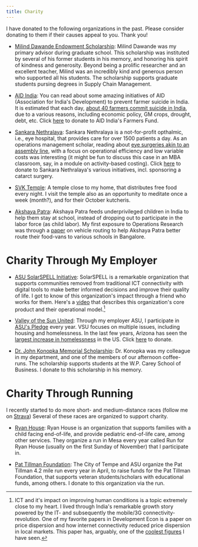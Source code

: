 ```yaml
---
title: Charity
---
```


I have donated to the following organizations in the past. Please consider donating to them if their causes appeal to you. Thank you! 

* [Milind Dawande Endowment Scholarship](https://giving.utdallas.edu/jsom): Milind Dawande was my primary advisor during graduate school. This scholarship was instituted by several of his former students in his memory, and honoring his spirit of kindness and generosity. Beyond being a prolific researcher and an excellent teacher, Milind was an incredibly kind and generous person who supported all his students. The scholarship supports graduate students pursing degrees in Supply Chain Management. 

* [AID India](https://aidindia.org/): You can read about some amazing initiatives of AID (Association for India's Development) to prevent farmer suicide in India. It is estimated that each day, [about 40 farmers commit suicide in India](https://en.wikipedia.org/wiki/Farmers%27_suicides_in_India), due to a various reasons, including economic policy, GM crops, drought, debt, etc. Click [here](https://aidindia.org/farmersfund/) to donate to AID India's Farmers Fund.

* [Sankara Nethralaya](https://www.sankaranethralaya.org/): Sankara Nethralaya is a not-for-profit opthalmic, i.e., eye hospital, that provides care for over 1500 patients a day. As an operations management scholar, reading about [eye surgeries akin to an assembly line](https://www.bu.edu/ghblast/files/2012/10/Making-Sight-Affordable.pdf), with a focus on operational efficiency and low variable costs was interesting (it might be fun to discuss this case in an MBA classroom, say, in a module on activity-based costing). Click [here](https://www.sankaranethralaya.org/donations.html) to donate to Sankara Nethralaya's various initiatives, incl. sponsoring a catarct surgery. 

* [SVK Temple](https://www.aztemple.org/): A temple close to my home, that distributes free food every night. I visit the temple also as an opportunity to meditate once a week (month?), and for their October kutcheris. 

* [Akshaya Patra](https://www.akshayapatrausa.org/): Akshaya Patra feeds underprivileged children in India to help them stay at school, instead of dropping out to participate in the labor force (as child labor). My first exposure to Operations Research was through a [paper](https://www.jstor.org/stable/43699346) on vehicle routing to help Akshaya Patra better route their food-vans to various schools in Bangalore. 

# Charity Through My Employer

* [ASU SolarSPELL Initiative](https://solarspell.org/): SolarSPELL is a remarkable organization that supports communities removed from traditional ICT connectivity with digital tools to make better informed decisions and improve their quality of life. I got to know of this organization's impact through a friend who works for them. Here's a [video](https://www.youtube.com/watch?v=Dbyl5qJ0rqA) that describes this organization's core product and their operational model.[^fn-ict]

* [Valley of the Sun United](https://vsuw.org/): Through my employer ASU, I participate in [ASU's Pledge](https://unitedway.asu.edu/) every year. VSU focuses on multiple issues, including housing and homelessness. In the last few years, Arizona has seen the [largest increase in homelessness](https://cronkitenews.azpbs.org/2023/01/13/arizona-led-nation-for-rise-in-homeless-youth-last-year-hud-report-says/) in the US. Click [here](https://vsuw.org/donate#donate) to donate. 

* [Dr. John Konopka Memorial Scholarship](https://www.asufoundation.org/colleges-and-programs/schools-and-colleges/w.-p.-carey-school-of-business/dr.-john-konopka-memorial-scholarship-CA124384.html): Dr. Konopka was my colleague in my department, and one of the members of our afternoon coffee-runs. The scholarship supports students at the W.P. Carey School of Business. I donate to this scholarship in his memory. 

# Charity Through Running 

I recently started to do more short- and medium-distance races (follow me on [Strava](https://www.strava.com/athletes/116625223)) Several of these races are organized to support charity. 

* [Ryan House](https://ryanhouse.org/): Ryan House is an organization that supports families with a child facing end-of-life, and provide pediatric end-of-life care, among other services. They organize a run in Mesa every year called Run for Ryan House (usually on the first Sunday of November) that I participate in.  

* [Pat Tillman Foundation](https://pattillmanfoundation.org/): The City of Tempe and ASU organize the Pat Tillman 4.2 mile run every year in April, to raise funds for the Pat Tillman Foundation, that supports veteran students/scholars with educational funds, among others. I donate to this organization via the run. 

[^fn-ict]: ICT and it's impact on improving human conditions is a topic extremely close to my heart. I lived through India's remarkable growth story powered by the IT- and subsequently the mobile/3G connectivity-revolution. One of my favorite papers in Development Econ is a paper on price dispersion and how internet connectivity reduced price dispersion in local markets. This paper has, arguably, one of the [coolest figures](https://media.cheggcdn.com/media/fcb/fcb4c064-44bc-492b-b012-e296fb8f921b/phpCcj5tA) I have seen. 